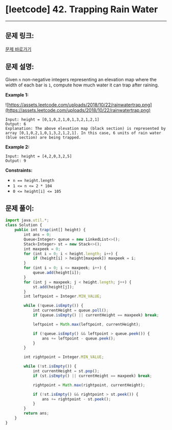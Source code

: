 # [leetcode] 42. Trapping Rain Water

---

## 문제 링크:

[문제 바로가기](https://leetcode.com/problems/trapping-rain-water/)

## 문제 설명:

Given `n` non-negative integers representing an elevation map where the width of each bar is `1`, compute how much water it can trap after raining.

**Example 1:**

![https://assets.leetcode.com/uploads/2018/10/22/rainwatertrap.png](https://assets.leetcode.com/uploads/2018/10/22/rainwatertrap.png)

```
Input: height = [0,1,0,2,1,0,1,3,2,1,2,1]
Output: 6
Explanation: The above elevation map (black section) is represented by array [0,1,0,2,1,0,1,3,2,1,2,1]. In this case, 6 units of rain water (blue section) are being trapped.

```

**Example 2:**

```
Input: height = [4,2,0,3,2,5]
Output: 9

```

**Constraints:**

- `n == height.length`
- `1 <= n <= 2 * 104`
- `0 <= height[i] <= 105`

## 문제 풀이:

```jsx
import java.util.*;
class Solution {
    public int trap(int[] height) {
        int ans = 0;
        Queue<Integer> queue = new LinkedList<>();
        Stack<Integer> st = new Stack<>();
        int maxpeek = 0;
        for (int i = 0; i < height.length; i++) {
            if (height[i] > height[maxpeek]) maxpeek = i;
        }
        for (int i = 0; i <= maxpeek; i++) {
            queue.add(height[i]);
        }
        for (int j = maxpeek; j < height.length; j++) {
            st.add(height[j]);
        }
        int leftpoint = Integer.MIN_VALUE;

        while (!queue.isEmpty()) {
            int currentHeight = queue.poll();
            if (queue.isEmpty() || currentHeight == maxpeek) break;

            leftpoint = Math.max(leftpoint, currentHeight);

            if (!queue.isEmpty() && leftpoint > queue.peek()) {
                ans += leftpoint - queue.peek();
            }
        }

        int rightpoint = Integer.MIN_VALUE;

        while (!st.isEmpty()) {
            int currentHeight = st.pop();
            if (st.isEmpty() || currentHeight == maxpeek) break;

            rightpoint = Math.max(rightpoint, currentHeight);

            if (!st.isEmpty() && rightpoint > st.peek()) {
                ans += rightpoint - st.peek();
            }
        }
        return ans;
    }
}
```